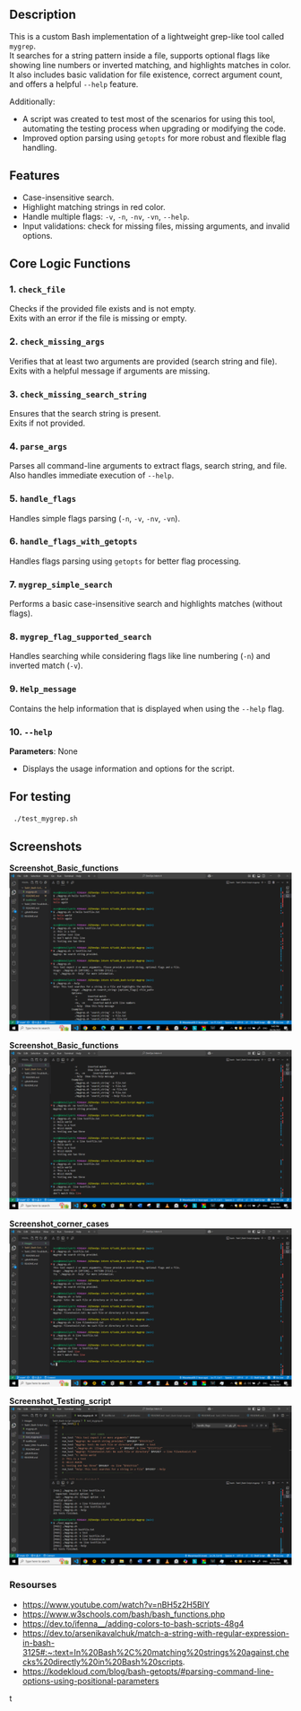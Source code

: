 ## Description
This is a custom Bash implementation of a lightweight grep-like tool called `mygrep`.  
It searches for a string pattern inside a file, supports optional flags like showing line numbers or inverted matching, and highlights matches in color.  
It also includes basic validation for file existence, correct argument count, and offers a helpful `--help` feature.

Additionally:
- A script was created to test most of the scenarios for using this tool, automating the testing process when upgrading or modifying the code.
- Improved option parsing using `getopts` for more robust and flexible flag handling.

## Features
- Case-insensitive search.
- Highlight matching strings in red color.
- Handle multiple flags: `-v`, `-n`, `-nv`, `-vn`, `--help`.
- Input validations: check for missing files, missing arguments, and invalid options.

## Core Logic Functions
### 1. `check_file`
Checks if the provided file exists and is not empty.  
Exits with an error if the file is missing or empty.

### 2. `check_missing_args`
Verifies that at least two arguments are provided (search string and file).  
Exits with a helpful message if arguments are missing.

### 3. `check_missing_search_string`
Ensures that the search string is present.  
Exits if not provided.

### 4. `parse_args`
Parses all command-line arguments to extract flags, search string, and file.  
Also handles immediate execution of `--help`.

### 5. `handle_flags`
Handles simple flags parsing (`-n`, `-v`, `-nv`, `-vn`).

### 6. `handle_flags_with_getopts`
Handles flags parsing using `getopts` for better flag processing.

### 7. `mygrep_simple_search`
Performs a basic case-insensitive search and highlights matches (without flags).

### 8. `mygrep_flag_supported_search`
Handles searching while considering flags like line numbering (`-n`) and inverted match (`-v`).

### 9. `Help_message`
Contains the help information that is displayed when using the `--help` flag.

### 10. `--help`
**Parameters**: None  
- Displays the usage information and options for the script.

## For testing
``` bash
 ./test_mygrep.sh
```
## Screenshots
 **Screenshot_Basic_functions** 
![Screenshot_Basic_functions](../Images/task1.PNG)

 **Screenshot_Basic_functions** 
![Screenshot_Basic_functions](../Images/task1_2.PNG)

 **Screenshot_corner_cases** 
![Screenshot_corner_cases](../Images/task1_3.PNG)

 **Screenshot_Testing_script** 
![TScreenshot_corner_cases](../Images/task1_4.PNG)

<!-- 
### Task needed to be covered:
- 1 Create initial version of the script as a beginning to do the simplest funcition like `find the first match` from String or file
- 1 Update the script to `print the matching lines` from a text file 
- 1 Enhancing visablity by adding `different color for the matching` words in the lines 
- Enable `Case sensitive` in my script
- Hard Coded option: Adding the functionality of `Showing line numbers` for each match 
- Hard Coded option: `Invert the match` (print lines that do not match)
- Implement `Flag arguments`
- Brain storming for corner cases
- Implement error handling for corner cases
- Optimize the Flags by `parsing using getopts`
- Add the tool to the `/bin`
- Finish `Readme Guide` for the tool

---
### notes
use for =~
use <, cat, IFS for reading file 
use -e, -f, -s for validate file exixts
 -->


### Resourses
- https://www.youtube.com/watch?v=nBH5z2H5BIY
- https://www.w3schools.com/bash/bash_functions.php
- https://dev.to/ifenna__/adding-colors-to-bash-scripts-48g4
- https://dev.to/arsenikavalchuk/match-a-string-with-regular-expression-in-bash-3125#:~:text=In%20Bash%2C%20matching%20strings%20against,checks%20directly%20in%20Bash%20scripts.
- https://kodekloud.com/blog/bash-getopts/#parsing-command-line-options-using-positional-parameters




t